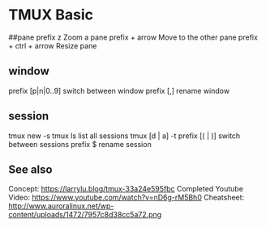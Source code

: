 # TMUX Basic 

##pane
prefix z               Zoom a pane
prefix + arrow         Move to the other pane 
prefix + ctrl + arrow  Resize pane

## window
prefix [p|n|0..9]       switch between window
prefix [,]              rename window

## session
tmux new -s           <session name> 
tmux ls                list all sessions
tmux [d | a] -t        <session name> 
prefix [( | )]             switch between sessions
prefix $                rename session

 
## See also
Concept: https://larrylu.blog/tmux-33a24e595fbc
Completed Youtube Video: https://www.youtube.com/watch?v=nD6g-rM5Bh0
Cheatsheet: http://www.auroralinux.net/wp-content/uploads/1472/7957c8d38cc5a72.png 

